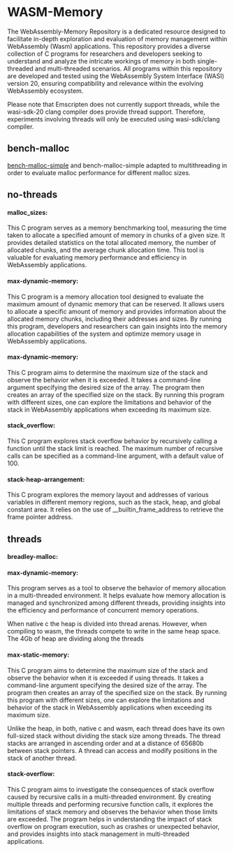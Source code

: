 # WASM-Memory

The WebAssembly-Memory Repository is a dedicated resource designed to facilitate in-depth exploration and evaluation of memory management within WebAssembly (Wasm) applications. This repository provides a diverse collection of C programs for researchers and developers seeking to understand and analyze the intricate workings of memory in both single-threaded and multi-threaded scenarios. All programs within this repository are developed and tested using the WebAssembly System Interface (WASI) version 20, ensuring compatibility and relevance within the evolving WebAssembly ecosystem.

Please note that Emscripten does not currently support threads, while the wasi-sdk-20 clang compiler does provide thread support. Therefore, experiments involving threads will only be executed using wasi-sdk/clang compiler.

## bench-malloc
[bench-malloc-simple](https://github.com/daanx/mimalloc-bench/blob/master/bench/glibc-bench/bench-malloc-simple.c) and bench-malloc-simple adapted to multithreading in order to evaluate malloc performance for different malloc sizes.

## no-threads

#### malloc_sizes: 
This C program serves as a memory benchmarking tool, measuring the time taken to allocate a specified amount of memory in chunks of a given size. It provides detailed statistics on the total allocated memory, the number of allocated chunks, and the average chunk allocation time. This tool is valuable for evaluating memory performance and efficiency in WebAssembly applications.

#### max-dynamic-memory:
This C program is a memory allocation tool designed to evaluate the maximum amount of dynamic memory that can be reserved. It allows users to allocate a specific amount of memory and provides information about the allocated memory chunks, including their addresses and sizes. By running this program, developers and researchers can gain insights into the memory allocation capabilities of the system and optimize memory usage in WebAssembly applications.

#### max-dynamic-memory:
This C program aims to determine the maximum size of the stack and observe the behavior when it is exceeded. It takes a command-line argument specifying the desired size of the array. The program then creates an array of the specified size on the stack. By running this program with different sizes, one can explore the limitations and behavior of the stack in WebAssembly applications when exceeding its maximum size.

#### stack_overflow:
This C program explores stack overflow behavior by recursively calling a function until the stack limit is reached. The maximum number of recursive calls can be specified as a command-line argument, with a default value of 100.

#### stack-heap-arrangement:
This C program explores the memory layout and addresses of various variables in different memory regions, such as the stack, heap, and global constant area. It relies on the use of __builtin_frame_address to retrieve the frame pointer address.

## threads
#### breadley-malloc:

#### max-dynamic-memory:
This program serves as a tool to observe the behavior of memory allocation in a multi-threaded environment. It helps evaluate how memory allocation is managed and synchronized among different threads, providing insights into the efficiency and performance of concurrent memory operations.

When native c the heap is divided into thread arenas. However, when compiling to wasm, the threads compete to write in the same heap space. The 4Gb of heap are dividing along the threads

#### max-static-memory:
This C program aims to determine the maximum size of the stack and observe the behavior when it 
is exceeded if using threads. It takes a command-line argument specifying the desired size of the array. The program 
then creates an array of the specified size on the stack. By running this program with different sizes, 
one can explore the limitations and behavior of the stack in WebAssembly applications when exceeding its maximum size.


Unlike the heap, in both, native c and wasm, each thread does have its own full-sized stack without 
dividing the stack size among threads.
The thread stacks are arranged in ascending order and at a distance of 65680b between stack pointers.
A thread can access and modify positions in the stack of another thread.

#### stack-overflow:
This C program aims to investigate the consequences of stack overflow caused by recursive calls in a multi-threaded environment. By creating multiple threads and performing recursive function calls, it explores the limitations of stack memory and observes the behavior when those limits are exceeded. The program helps in understanding the impact of stack overflow on program execution, such as crashes or unexpected behavior, and provides insights into stack management in multi-threaded applications.
